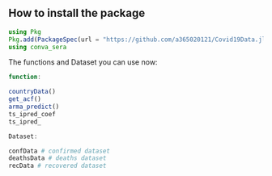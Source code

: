 ## How to install the package

```julia
using Pkg
Pkg.add(PackageSpec(url = "https://github.com/a365020121/Covid19Data.jl"))
using conva_sera
```

The functions and Dataset you can use now:
```julia
function:

countryData()
get_acf()
arma_predict()
ts_ipred_coef
ts_ipred_

Dataset:

confData # confirmed dataset
deathsData # deaths dataset
recData # recovered dataset
```
